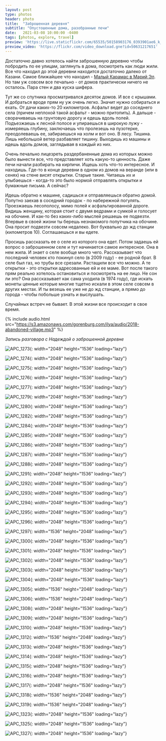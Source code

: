 ```yaml
---
layout: post
type: photos
header: photo
title:  "Заброшенная деревня"
subtitle: "Опустошенные дома, разобранные печи"
date:   2021-03-08 10:00:00 -0400
tags: [photos, explore, travel]
preview: 'https://live.staticflickr.com/65535/50158903176_0393901ae6_k_d.jpg'
preview_video: 'https://flickr.com/video_download.gne?id=50631217651'
---
```


Достаточно давно хотелось найти заброшенную деревню чтобы побродить по ее улицам, заглянуть в дома, посмотреть как люди жили. Все что находил до этой деревни находится достаточно далеко от Казани. Самое ближайшее что находил - [Малый Карамас в Марий Эл](https://ilya.gorenburg.com/2017/09/03/maliy-karamas). Но там уж совсем все печально - от домов практически ничего не осталось. Пара стен и два куска шифера.

Тут же со спутника просматривался десяток домов. И все с крышами. И добраться вроде прям ну уж очень легко. Значит нужно собираться и ехать. От дачи каких-то 20 километров. Асфальт ведет до соседнего села (причем неплохой такой асфальт - можно притопить). А дальше - сворачиваешь на грунтовую дорогу и едешь вдоль полей. Подъезжаешь к лесной полосе и упираешься в широкую лужу - измеряешь глубину, заключаешь что пролезешь на пузотерке, преодолеваешь ее, забираешься на холм и вот оно. В лесу. Тишина. Лишь небольшой ветер разбавляет тишину. Выходишь из машины и идешь вдоль домов, заглядывая в каждый из них.

Очень печально лицезреть раздербаненные дома из которых можно было вынести все, что представляет хоть какую-то ценность. Даже печи начали разбирать на кирпичи. Ищешь хоть что-то интересное. И находишь. Где-то в конце деревни в одном из домов на веранде (или в сенях) на стене висят открытки. Старые такие. Читаешь их и улыбаешься - когда-то это было нормой отправлять открытки и бумажные письма. А сейчас?

Идешь обратно к машине, садишься и отправляешься обратно домой. Попутно заехав в соседний городок - по набережной погулять. Проезжаешь  лесополосу, мимо полей к асфальтированной дороге. Видишь женщину, которая стоит с двумя ведрами и сумкой и голосует на обочине. И как-то без каких-либо мыслей решаешь ее подвезти. Впервые в своей жизни ты берешь незнакомого попутчика на обочине. Она просит подвезти совсем недалеко. Вот буквально до жд станции (километров 10). Соглашаешься и вы едете.

Просишь рассказать ее о селе из которого она едет. Потом задаешь ей вопрос о заброшенном селе и тут начинается самое интересное. Она в нем жила. И знает о селе вообще много чего. Рассказывает что последний человек кто покинул село (в 2009 году) - ее родной брат. В селе был газ, но трубы все срезали. Растащили все что можно. А те открытки - это открытки адресованные ей и ее маме. Вот после такого прям реально хотелось остановиться и посмотреть на ее лицо. Не сон ли это? Она рассказывает как сама уходила (в 1974 году), где искать монеты ценные которые многие тщетно искали в этом селе совсем в других местах. И ты везешь ее уже не до жд станции, а прямо до города - чтобы побольше узнать и выслушать.

Случайных встреч не бывает. В этой жизни все происходит в свое время.

{% include audio.html src="https://s3.amazonaws.com/gorenburg.com/ilya/audio/2018-abandoned-village.mp3" %}

<em>Запись разговора с Надеждой о заброшенной деревне</em>

![APC_1273](https://live.staticflickr.com/65535/50158342563_da84501ead_k.jpg){: width="2048" height="1536" loading="lazy"}

![APC_1274](https://live.staticflickr.com/65535/50158342918_0dfab7f3d6_k.jpg){: width="2048" height="1536" loading="lazy"}

![APC_1275](https://live.staticflickr.com/65535/50158343193_42c9ba4741_k.jpg){: width="2048" height="1536" loading="lazy"}

![APC_1276](https://live.staticflickr.com/65535/50158343473_306a06f65b_k.jpg){: width="2048" height="1536" loading="lazy"}

![APC_1277](https://live.staticflickr.com/65535/50158895776_b66ff08812_k.jpg){: width="2048" height="1536" loading="lazy"}

![APC_1279](https://live.staticflickr.com/65535/50159135607_8f968ffe22_k.jpg){: width="2048" height="1536" loading="lazy"}

![APC_1280](https://live.staticflickr.com/65535/50159135972_a9d985ff0a_k.jpg){: width="2048" height="1536" loading="lazy"}

![APC_1282](https://live.staticflickr.com/65535/50158896831_da78ef6c52_k.jpg){: width="2048" height="1536" loading="lazy"}

![APC_1284](https://live.staticflickr.com/65535/50158897241_74958abc61_k.jpg){: width="2048" height="1536" loading="lazy"}

![APC_1285](https://live.staticflickr.com/65535/50158345338_b5990e4544_k.jpg){: width="2048" height="1536" loading="lazy"}

![APC_1286](https://live.staticflickr.com/65535/50158345583_fcddd69a98_k.jpg){: width="2048" height="1536" loading="lazy"}

![APC_1287](https://live.staticflickr.com/65535/50158898196_9a28f55853_k.jpg){: width="2048" height="1536" loading="lazy"}

![APC_1288](https://live.staticflickr.com/65535/50158898541_bdd62687b2_k.jpg){: width="2048" height="1536" loading="lazy"}

![APC_1291](https://live.staticflickr.com/65535/50158346448_f113192b4e_k.jpg){: width="2048" height="1536" loading="lazy"}

![APC_1292](https://live.staticflickr.com/65535/50158899126_37eec76ce8_k.jpg){: width="2048" height="1536" loading="lazy"}

![APC_1293](https://live.staticflickr.com/65535/50158346988_43bd9f1f03_k.jpg){: width="2048" height="1536" loading="lazy"}

![APC_1294](https://live.staticflickr.com/65535/50158347383_7139e40178_k.jpg){: width="2048" height="1536" loading="lazy"}

![APC_1295](https://live.staticflickr.com/65535/50159139222_abc6bf2769_k.jpg){: width="2048" height="1536" loading="lazy"}

![APC_1296](https://live.staticflickr.com/65535/50158348018_cbca48c140_k.jpg){: width="2048" height="1536" loading="lazy"}

![APC_1297](https://live.staticflickr.com/65535/50159139837_2565f072ed_k.jpg){: width="1536" height="2048" loading="lazy"}

![APC_1300](https://live.staticflickr.com/65535/50159140147_459793fbb1_k.jpg){: width="2048" height="1536" loading="lazy"}

![APC_1301](https://live.staticflickr.com/65535/50159140532_081f00e4e3_k.jpg){: width="2048" height="1536" loading="lazy"}

![APC_1302](https://live.staticflickr.com/65535/50159140832_2ae3c8a559_k.jpg){: width="2048" height="1536" loading="lazy"}

![APC_1303](https://live.staticflickr.com/65535/50158349503_c034c13c3c_k.jpg){: width="2048" height="1536" loading="lazy"}

![APC_1304](https://live.staticflickr.com/65535/50158349713_6056f1d76b_k.jpg){: width="2048" height="1536" loading="lazy"}

![APC_1305](https://live.staticflickr.com/65535/50158902331_ca7ea766e7_k.jpg){: width="1536" height="2048" loading="lazy"}

![APC_1306](https://live.staticflickr.com/65535/50158902651_a1d63867bb_k.jpg){: width="1536" height="2048" loading="lazy"}

![APC_1308](https://live.staticflickr.com/65535/50158902891_3afa17d46f_k.jpg){: width="2048" height="1536" loading="lazy"}

![APC_1309](https://live.staticflickr.com/65535/50158903176_0393901ae6_k.jpg){: width="2048" height="1536" loading="lazy"}

![APC_1310](https://live.staticflickr.com/65535/50158350958_874f25c00f_k.jpg){: width="2048" height="1536" loading="lazy"}

![APC_1312](https://live.staticflickr.com/65535/50158351188_532136d8fe_k.jpg){: width="1536" height="2048" loading="lazy"}

![APC_1313](https://live.staticflickr.com/65535/50158894371_155c036123_k.jpg){: width="2048" height="1536" loading="lazy"}

![APC_1314](https://live.staticflickr.com/65535/50158341958_f6df22988a_k.jpg){: width="2048" height="1536" loading="lazy"}

![APC_1315](https://live.staticflickr.com/65535/50158893811_28bfdbacfa_k.jpg){: width="2048" height="1536" loading="lazy"}

![APC_1316](https://live.staticflickr.com/65535/50158893541_cd2867c72a_k.jpg){: width="2048" height="1536" loading="lazy"}

![APC_1317](https://live.staticflickr.com/65535/50159132927_0394f6d7b8_k.jpg){: width="2048" height="1536" loading="lazy"}

![APC_1318](https://live.staticflickr.com/65535/50159132697_3bf9c0cf41_k.jpg){: width="1536" height="2048" loading="lazy"}

![APC_1319](https://live.staticflickr.com/65535/50159132412_53c296c2a0_k.jpg){: width="1536" height="2048" loading="lazy"}

![APC_1323](https://live.staticflickr.com/65535/50158340518_84c32a04f6_k.jpg){: width="2048" height="1536" loading="lazy"}

![APC_1325](https://live.staticflickr.com/65535/50159131682_8f02203186_k.jpg){: width="2048" height="1536" loading="lazy"}

![APC_1327](https://live.staticflickr.com/65535/50159131412_dc8a6060fb_k.jpg){: width="2048" height="1536" loading="lazy"}
